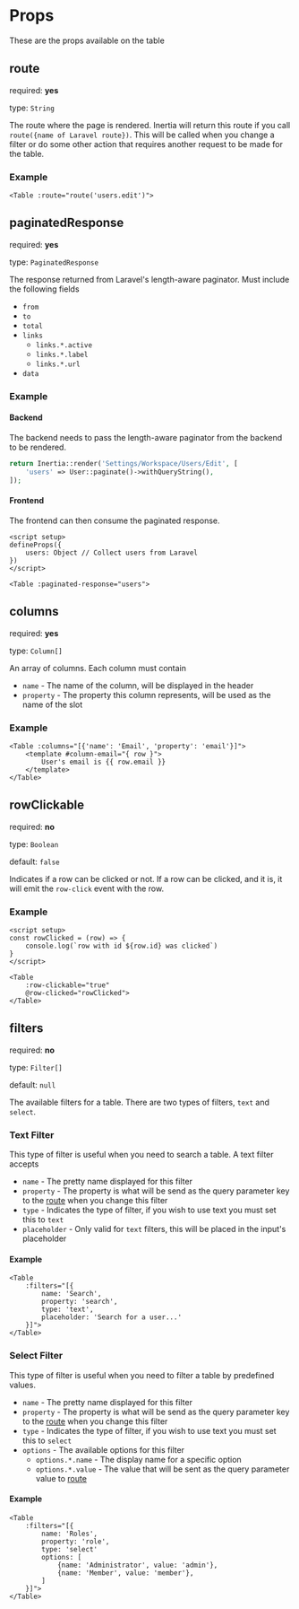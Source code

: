 # Props

These are the props available on the table

## route

required: **yes**

type: `String`

The route where the page is rendered. Inertia will return this route if you call `route({name of Laravel route})`. This will be called when you change a filter or do some other action that requires another request to be made for the table.

### Example

```vue
<Table :route="route('users.edit')">
```

## paginatedResponse

required: **yes**

type: `PaginatedResponse`

The response returned from Laravel's length-aware paginator. Must include the following fields

- `from`
- `to`
- `total`
- `links`
    * `links.*.active`
    * `links.*.label`
    * `links.*.url`
- `data`

### Example

#### Backend

The backend needs to pass the length-aware paginator from the backend to be rendered.

```php
return Inertia::render('Settings/Workspace/Users/Edit', [
    'users' => User::paginate()->withQueryString(),
]);
```

#### Frontend

The frontend can then consume the paginated response.

```vue
<script setup>
defineProps({
    users: Object // Collect users from Laravel
})
</script>

<Table :paginated-response="users">
```

## columns

required: **yes**

type: `Column[]`

An array of columns. Each column must contain 

- `name` - The name of the column, will be displayed in the header
- `property` - The property this column represents, will be used as the name of the slot

### Example

```vue
<Table :columns="[{'name': 'Email', 'property': 'email'}]">
    <template #column-email="{ row }">
        User's email is {{ row.email }}
    </template>
</Table>
```

## rowClickable

required: **no**

type: `Boolean`

default: `false`

Indicates if a row can be clicked or not. If a row can be clicked, and it is, it will emit the `row-click` event with the row.

### Example

```vue
<script setup>
const rowClicked = (row) => {
    console.log(`row with id ${row.id} was clicked`)
}
</script>

<Table 
    :row-clickable="true"
    @row-clicked="rowClicked">
</Table>
```

## filters

required: **no**

type: `Filter[]`

default: `null`

The available filters for a table. There are two types of filters, `text` and `select`. 

### Text Filter

This type of filter is useful when you need to search a table. A text filter accepts

- `name` - The pretty name displayed for this filter
- `property` - The property is what will be send as the query parameter key to the [route](#route) when you change this filter
- `type` - Indicates the type of filter, if you wish to use text you must set this to `text`
- `placeholder` - Only valid for `text` filters, this will be placed in the input's placeholder

#### Example

```vue
<Table 
    :filters="[{
        name: 'Search', 
        property: 'search', 
        type: 'text', 
        placeholder: 'Search for a user...'
    }]">
</Table>
```

### Select Filter

This type of filter is useful when you need to filter a table by predefined values. 

- `name` - The pretty name displayed for this filter
- `property` - The property is what will be send as the query parameter key to the [route](#route) when you change this filter
- `type` - Indicates the type of filter, if you wish to use text you must set this to `select`
- `options` - The available options for this filter
    * `options.*.name` - The display name for a specific option
    * `options.*.value` - The value that will be sent as the query parameter value to [route](#route) 

#### Example

```vue
<Table 
    :filters="[{
        name: 'Roles', 
        property: 'role', 
        type: 'select'
        options: [
            {name: 'Administrator', value: 'admin'},
            {name: 'Member', value: 'member'},
        ]
    }]">
</Table>
```